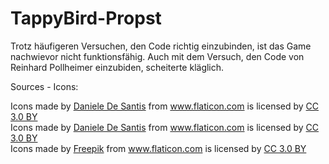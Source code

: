 # TappyBird-Propst

Trotz häufigeren Versuchen, den Code richtig einzubinden, ist das Game nachwievor nicht funktionsfähig. Auch mit dem Versuch, den Code von Reinhard Pollheimer einzubiden, scheiterte kläglich. 

Sources - Icons:

<div>Icons made by <a href="https://www.flaticon.com/authors/daniele-de-santis" title="Daniele De Santis">Daniele De Santis</a> from <a href="https://www.flaticon.com/" title="Flaticon">www.flaticon.com</a> is licensed by <a href="http://creativecommons.org/licenses/by/3.0/" title="Creative Commons BY 3.0" target="_blank">CC 3.0 BY</a></div>

<div>Icons made by <a href="https://www.flaticon.com/authors/daniele-de-santis" title="Daniele De Santis">Daniele De Santis</a> from <a href="https://www.flaticon.com/" title="Flaticon">www.flaticon.com</a> is licensed by <a href="http://creativecommons.org/licenses/by/3.0/" title="Creative Commons BY 3.0" target="_blank">CC 3.0 BY</a></div>

<div>Icons made by <a href="http://www.freepik.com" title="Freepik">Freepik</a> from <a href="https://www.flaticon.com/" title="Flaticon">www.flaticon.com</a> is licensed by <a href="http://creativecommons.org/licenses/by/3.0/" title="Creative Commons BY 3.0" target="_blank">CC 3.0 BY</a></div>
